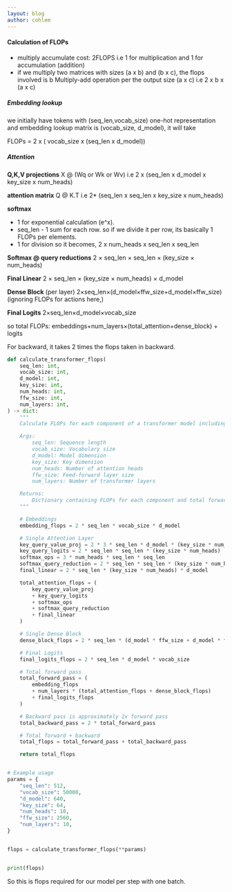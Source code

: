 ```yaml
---
layout: blog
author: cohlem
---
```


#### Calculation of FLOPs

- multiply accumulate cost: 2FLOPS i.e 1 for multiplication and 1 for accumulation (addition)
- if we multiply two matrices with sizes (a x b) and (b x c), the flops involved is b Multiply-add operation per the output size (a x c) i.e 2 x b x (a x c)

##### Embedding lookup

we initially have tokens with (seq_len,vocab_size) one-hot representation and embedding lookup matrix is (vocab_size, d_model), it will take

FLOPs = 2 x ( vocab_size x (seq_len x d_model))

##### Attention

**Q,K,V projections**
X @ (Wq or Wk or Wv)
i.e 2 x (seq_len x d_model x key_size x num_heads)

**attention matrix**
Q @ K.T
i.e 2\* (seq_len x seq_len x key_size x num_heads)

**softmax**

- 1 for exponential calculation (e^x).
- seq_len - 1 sum for each row. so if we divide it per row, its basically 1 FLOPs per elements.
- 1 for division
  so it becomes, 2 x num_heads x seq_len x seq_len

**Softmax @ query reductions**
2 × seq_len × seq_len × (key_size × num_heads)

**Final Linear**
2 × seq_len × (key_size × num_heads) × d_model

**Dense Block** (per layer)
2×seq_len×(d_model×ffw_size+d_model×ffw_size) (ignoring FLOPs for actions here,)

**Final Logits**
2×seq_len×d_model×vocab_size

so total FLOPs: embeddings+num_layers×(total_attention+dense_block) + logits

For backward, it takes 2 times the flops taken in backward.

```python
def calculate_transformer_flops(
    seq_len: int,
    vocab_size: int,
    d_model: int,
    key_size: int,
    num_heads: int,
    ffw_size: int,
    num_layers: int,
) -> dict:
    """
    Calculate FLOPs for each component of a transformer model including forward and backward passes.

    Args:
        seq_len: Sequence length
        vocab_size: Vocabulary size
        d_model: Model dimension
        key_size: Key dimension
        num_heads: Number of attention heads
        ffw_size: Feed-forward layer size
        num_layers: Number of transformer layers

    Returns:
        Dictionary containing FLOPs for each component and total forward/backward passes
    """

    # Embeddings
    embedding_flops = 2 * seq_len * vocab_size * d_model

    # Single Attention Layer
    key_query_value_proj = 2 * 3 * seq_len * d_model * (key_size * num_heads)
    key_query_logits = 2 * seq_len * seq_len * (key_size * num_heads)
    softmax_ops = 3 * num_heads * seq_len * seq_len
    softmax_query_reduction = 2 * seq_len * seq_len * (key_size * num_heads)
    final_linear = 2 * seq_len * (key_size * num_heads) * d_model

    total_attention_flops = (
        key_query_value_proj
        + key_query_logits
        + softmax_ops
        + softmax_query_reduction
        + final_linear
    )

    # Single Dense Block
    dense_block_flops = 2 * seq_len * (d_model * ffw_size + d_model * ffw_size)

    # Final Logits
    final_logits_flops = 2 * seq_len * d_model * vocab_size

    # Total forward pass
    total_forward_pass = (
        embedding_flops
        + num_layers * (total_attention_flops + dense_block_flops)
        + final_logits_flops
    )

    # Backward pass is approximately 2x forward pass
    total_backward_pass = 2 * total_forward_pass

    # Total forward + backward
    total_flops = total_forward_pass + total_backward_pass

    return total_flops


# Example usage
params = {
    "seq_len": 512,
    "vocab_size": 50000,
    "d_model": 640,
    "key_size": 64,
    "num_heads": 10,
    "ffw_size": 2560,
    "num_layers": 10,
}


flops = calculate_transformer_flops(**params)


print(flops)
```

So this is flops required for our model per step with one batch.
